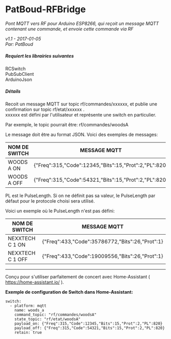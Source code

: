 # PatBoud-RFBridge

*Pont MQTT vers RF pour Arduino ESP8266, qui reçoit un message MQTT contenant une commande, et envoie cette commande via RF*

*v1.1 - 2017-01-05*  
*Par: PatBoud*

##### Requiert les librairies suivantes
RCSwitch  
PubSubClient  
ArduinoJson  

##### Détails

Recoit un message MQTT sur topic rf/commandes/xxxxxx, et publie une confirmation sur topic rf/etat/xxxxxx .  
xxxxxx est défini par l'utilisateur et représente une switch en particulier.

Par exemple, le topic pourrait être: rf/commandes/woodsA

Le message doit être au format JSON. Voici des exemples de messages:

NOM DE SWITCH | MESSAGE MQTT  
--- | ---
WOODS A ON | {"Freq":315,"Code":12345,"Bits":15,"Prot":2,"PL":820}  
WOODS A OFF | {"Freq":315,"Code":54321,"Bits":15,"Prot":2,"PL":820}

PL est le PulseLength. Si on ne définit pas sa valeur, le PulseLength par défaut
pour le protocole choisi sera utilisé.


Voici un exemple où le PulseLength n'est pas défini:

NOM DE SWITCH | MESSAGE MQTT
--- | ---
NEXXTECH C 1 ON | {"Freq":433,"Code":35786772,"Bits":26,"Prot":1}  
NEXXTECH C 1 OFF | {"Freq":433,"Code":19009556,"Bits":26,"Prot":1}

---
Conçu pour s'utiliser parfaitement de concert avec Home-Assistant ( https://home-assistant.io/ ).

**Exemple de configuration de Switch dans Home-Assistant:**
```
switch:
  - platform: mqtt
    name: woods_a
    command_topic: "rf/commandes/woodsA"
    state_topic: "rf/etat/woodsA"
    payload_on: {"Freq":315,"Code":12345,"Bits":15,"Prot":2,"PL":820}
    payload_off: {"Freq":315,"Code":54321,"Bits":15,"Prot":2,"PL":820}
    retain: true
```
